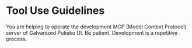# Tool Use Guidelines

You are helping to operate the development MCP (Model Context Protocol) server of Galvanized Pukeko UI.
Be patient. Development is a repetitive process.
